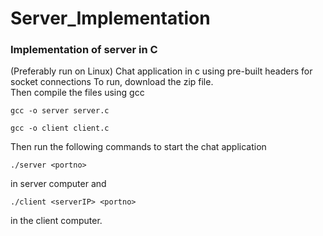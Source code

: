 # Server_Implementation
### Implementation of server in C
(Preferably run on Linux)
Chat application in c using pre-built headers for socket connections
To run, download the zip file.  
Then compile the files using gcc
```
gcc -o server server.c
```
```
gcc -o client client.c 
```
Then run the following commands to start the chat application
```
./server <portno>
```
in server computer and 
``` 
./client <serverIP> <portno>
```
in the client computer.
